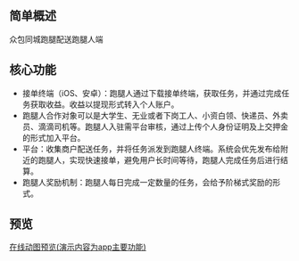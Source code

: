## 简单概述
众包同城跑腿配送跑腿人端

## 核心功能
* 接单终端（iOS、安卓）：跑腿人通过下载接单终端，获取任务，并通过完成任务获取收益。收益以提现形式转入个人账户。
* 跑腿人合作对象可以是大学生、无业或者下岗工人、小资白领、快递员、外卖员、滴滴司机等。跑腿人入驻需平台审核，通过上传个人身份证明及上交押金的形式加入平台。
* 平台：收集商户配送任务，并将任务派发到跑腿人终端。系统会优先发布给附近的跑腿人，实现快速接单，避免用户长时间等待，跑腿人完成任务后进行结算。
* 跑腿人奖励机制：跑腿人每日完成一定数量的任务，会给予阶梯式奖励的形式。
## 预览   
  [在线动图预览(演示内容为app主要功能)](https://github.com/all3nyuan/Delivery_man/raw/master/deliveryman-demo.gif)


